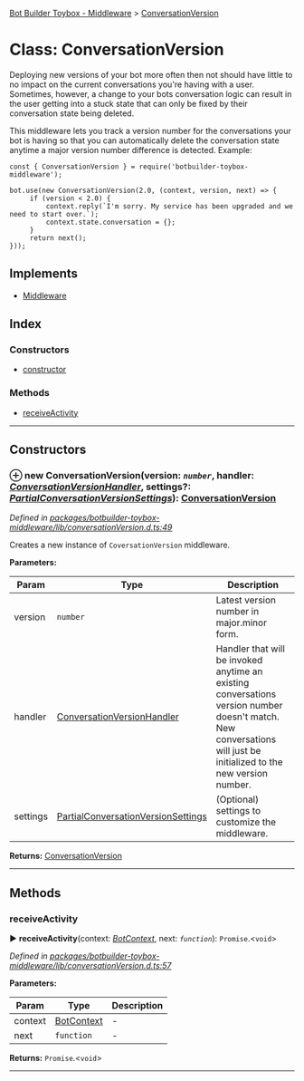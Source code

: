 [Bot Builder Toybox - Middleware](../README.md) > [ConversationVersion](../classes/botbuilder_toybox_middleware.conversationversion.md)



# Class: ConversationVersion


Deploying new versions of your bot more often then not should have little to no impact on the current conversations you're having with a user. Sometimes, however, a change to your bots conversation logic can result in the user getting into a stuck state that can only be fixed by their conversation state being deleted.

This middleware lets you track a version number for the conversations your bot is having so that you can automatically delete the conversation state anytime a major version number difference is detected. Example:

    const { ConversationVersion } = require('botbuilder-toybox-middleware');

    bot.use(new ConversationVersion(2.0, (context, version, next) => {
         if (version < 2.0) {
             context.reply(`I'm sorry. My service has been upgraded and we need to start over.`);
             context.state.conversation = {};
         }
         return next();
    }));

## Implements

* [Middleware]()

## Index

### Constructors

* [constructor](botbuilder_toybox_middleware.conversationversion.md#constructor)


### Methods

* [receiveActivity](botbuilder_toybox_middleware.conversationversion.md#receiveactivity)



---
## Constructors
<a id="constructor"></a>


### ⊕ **new ConversationVersion**(version: *`number`*, handler: *[ConversationVersionHandler](../#conversationversionhandler)*, settings?: *[Partial]()[ConversationVersionSettings](../interfaces/botbuilder_toybox_middleware.conversationversionsettings.md)*): [ConversationVersion](botbuilder_toybox_middleware.conversationversion.md)


*Defined in [packages/botbuilder-toybox-middleware/lib/conversationVersion.d.ts:49](https://github.com/Stevenic/botbuilder-toybox/blob/12f3395/packages/botbuilder-toybox-middleware/lib/conversationVersion.d.ts#L49)*



Creates a new instance of `CoversationVersion` middleware.


**Parameters:**

| Param | Type | Description |
| ------ | ------ | ------ |
| version | `number`   |  Latest version number in major.minor form. |
| handler | [ConversationVersionHandler](../#conversationversionhandler)   |  Handler that will be invoked anytime an existing conversations version number doesn't match. New conversations will just be initialized to the new version number. |
| settings | [Partial]()[ConversationVersionSettings](../interfaces/botbuilder_toybox_middleware.conversationversionsettings.md)   |  (Optional) settings to customize the middleware. |





**Returns:** [ConversationVersion](botbuilder_toybox_middleware.conversationversion.md)

---


## Methods
<a id="receiveactivity"></a>

###  receiveActivity

► **receiveActivity**(context: *[BotContext]()*, next: *`function`*): `Promise`.<`void`>



*Defined in [packages/botbuilder-toybox-middleware/lib/conversationVersion.d.ts:57](https://github.com/Stevenic/botbuilder-toybox/blob/12f3395/packages/botbuilder-toybox-middleware/lib/conversationVersion.d.ts#L57)*



**Parameters:**

| Param | Type | Description |
| ------ | ------ | ------ |
| context | [BotContext]()   |  - |
| next | `function`   |  - |





**Returns:** `Promise`.<`void`>





___


